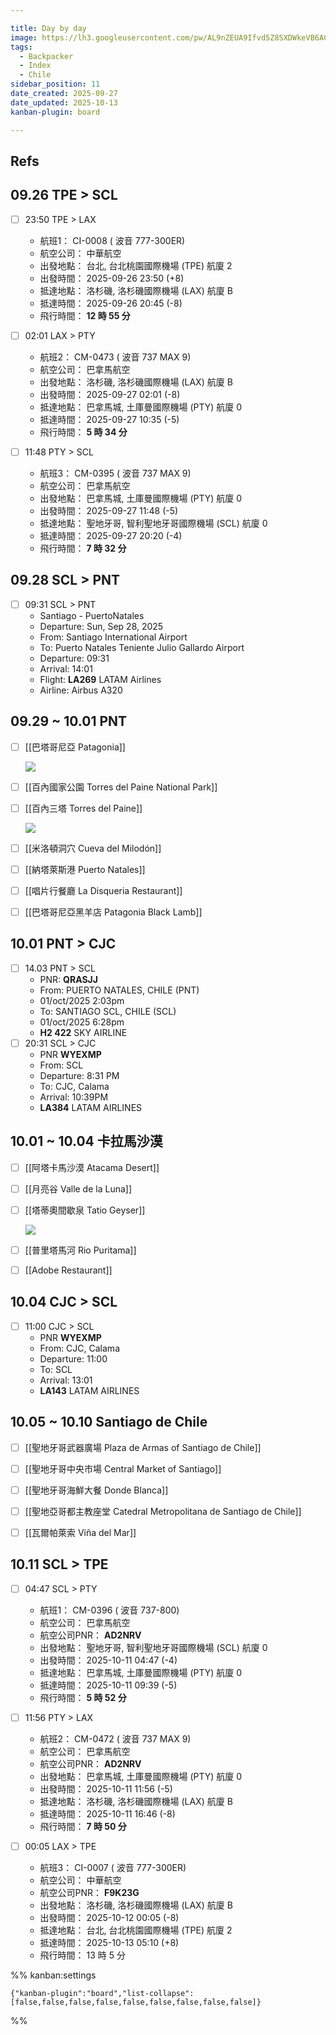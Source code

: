 ```yaml
---

title: Day by day
image: https://lh3.googleusercontent.com/pw/AL9nZEUA9Ifvd5Z8SXDWkeVB6AC4MPGwnXaL6kBXNPoXwOQQ2jOcZ1Jw_0p8TKK8C3ZX0e67_FOY15eDrm7aaXSQJcKtoUzC80SAQEHsaBy6qS2AqNNs5VUFNXBKm439y_1wkvmDl-PnL8ReojnIumNlEvOXBg=w800-no?authuser=0
tags:
  - Backpacker
  - Index
  - Chile
sidebar_position: 11
date_created: 2025-09-27
date_updated: 2025-10-13
kanban-plugin: board

---
```


## Refs



## 09.26 TPE > SCL

- [ ] 23:50 TPE > LAX
	
	- 航班1： CI-0008 ( 波音 777-300ER)
	- 航空公司： 中華航空
	- 出發地點： 台北, 台北桃園國際機場 (TPE) 航廈 2
	- 出發時間： 2025-09-26 23:50 (+8)
	- 抵達地點： 洛杉磯, 洛杉磯國際機場 (LAX) 航廈 B
	- 抵達時間： 2025-09-26 20:45 (-8)
	- 飛行時間： **12 時 55 分**
- [ ] 02:01 LAX > PTY
	
	- 航班2： CM-0473 ( 波音 737 MAX 9)
	- 航空公司： 巴拿馬航空
	- 出發地點： 洛杉磯, 洛杉磯國際機場 (LAX) 航廈 B
	- 出發時間： 2025-09-27 02:01 (-8)
	- 抵達地點： 巴拿馬城, 土庫曼國際機場 (PTY) 航廈 0
	- 抵達時間： 2025-09-27 10:35 (-5)
	- 飛行時間： **5 時 34 分**
- [ ] 11:48 PTY > SCL
	
	- 航班3： CM-0395 ( 波音 737 MAX 9)
	- 航空公司： 巴拿馬航空
	- 出發地點： 巴拿馬城, 土庫曼國際機場 (PTY) 航廈 0
	- 出發時間： 2025-09-27 11:48 (-5)
	- 抵達地點： 聖地牙哥, 智利聖地牙哥國際機場 (SCL) 航廈 0
	- 抵達時間： 2025-09-27 20:20 (-4)
	- 飛行時間： **7 時 32 分**


## 09.28 SCL > PNT

- [ ] 09:31 SCL > PNT
	- Santiago - PuertoNatales
	- Departure: Sun, Sep 28, 2025
	- From: Santiago International Airport
	- To: Puerto Natales Teniente Julio Gallardo Airport
	- Departure: 09:31
	- Arrival: 14:01
	- Flight: **LA269** LATAM Airlines
	- Airline: Airbus A320


## 09.29 ~ 10.01 PNT

- [ ] [[巴塔哥尼亞 Patagonia]]
	
	![](./Assets/patagonia.webp)
- [ ] [[百內國家公園 Torres del Paine National Park]]
- [ ] [[百內三塔 Torres del Paine]]
	
	![](./Assets/Torres-del-Paine.jpg)
- [ ] [[米洛頓洞穴 Cueva del Milodón]]
- [ ] [[納塔萊斯港 Puerto Natales]]
- [ ] [[唱片行餐廳 La Disqueria Restaurant]]
- [ ] [[巴塔哥尼亞黑羊店 Patagonia Black Lamb]]


## 10.01 PNT > CJC

- [ ] 14.03 PNT > SCL
	- PNR: **QRASJJ**
	- From: PUERTO NATALES, CHILE (PNT)
	- 01/oct/2025 2:03pm
	- To: SANTIAGO SCL, CHILE (SCL)
	- 01/oct/2025 6:28pm
	- **H2 422** SKY AIRLINE
- [ ] 20:31 SCL > CJC
	- PNR **WYEXMP**
	- From: SCL
	- Departure: 8:31 PM
	- To: CJC, Calama
	- Arrival: 10:39PM
	- **LA384** LATAM AIRLINES


## 10.01 ~ 10.04 卡拉馬沙漠

- [ ] [[阿塔卡馬沙漠 Atacama Desert]]
- [ ] [[月亮谷 Valle de la Luna]]
- [ ] [[塔蒂奧間歇泉 Tatio Geyser]]
	
	![](./Assets/excursion-el-tatio-machuca-589x392.jpg)
- [ ] [[普里塔馬河 Rio Puritama]]
- [ ] [[Adobe Restaurant]]


## 10.04 CJC > SCL

- [ ] 11:00 CJC > SCL
	- PNR **WYEXMP**
	- From: CJC, Calama
	- Departure: 11:00
	- To: SCL
	- Arrival: 13:01
	- **LA143** LATAM AIRLINES


## 10.05 ~ 10.10 Santiago de Chile

- [ ] [[聖地牙哥武器廣場 Plaza de Armas of Santiago de Chile]]
- [ ] [[聖地牙哥中央市場 Central Market of Santiago]]
- [ ] [[聖地牙哥海鮮大餐 Donde Blanca]]
- [ ] [[聖地亞哥都主教座堂 Catedral Metropolitana de Santiago de Chile]]
- [ ] [[瓦爾帕萊索 Viña del Mar]]


## 10.11 SCL > TPE

- [ ] 04:47 SCL > PTY
	
	- 航班1： CM-0396 ( 波音 737-800)
	- 航空公司： 巴拿馬航空
	- 航空公司PNR： **AD2NRV**
	- 出發地點： 聖地牙哥, 智利聖地牙哥國際機場 (SCL) 航廈 0
	- 出發時間： 2025-10-11 04:47 (-4)
	- 抵達地點： 巴拿馬城, 土庫曼國際機場 (PTY) 航廈 0
	- 抵達時間： 2025-10-11 09:39 (-5)
	- 飛行時間： **5 時 52 分**
- [ ] 11:56 PTY > LAX
	
	- 航班2： CM-0472 ( 波音 737 MAX 9)
	- 航空公司： 巴拿馬航空
	- 航空公司PNR： **AD2NRV**
	- 出發地點： 巴拿馬城, 土庫曼國際機場 (PTY) 航廈 0
	- 出發時間： 2025-10-11 11:56 (-5)
	- 抵達地點： 洛杉磯, 洛杉磯國際機場 (LAX) 航廈 B
	- 抵達時間： 2025-10-11 16:46 (-8)
	- 飛行時間： **7 時 50 分**
- [ ] 00:05 LAX > TPE
	
	- 航班3： CI-0007 ( 波音 777-300ER)
	- 航空公司： 中華航空
	- 航空公司PNR： **F9K23G**
	- 出發地點： 洛杉磯, 洛杉磯國際機場 (LAX) 航廈 B
	- 出發時間： 2025-10-12 00:05 (-8)
	- 抵達地點： 台北, 台北桃園國際機場 (TPE) 航廈 2
	- 抵達時間： 2025-10-13 05:10 (+8)
	- 飛行時間： 13 時 5 分




%% kanban:settings
```
{"kanban-plugin":"board","list-collapse":[false,false,false,false,false,false,false,false,false]}
```
%%